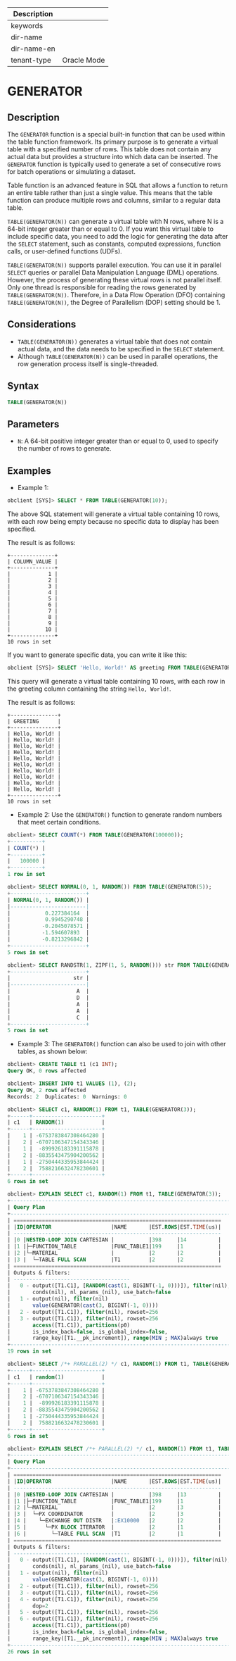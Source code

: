 | Description   |                 |
|---------------|-----------------|
| keywords      |                 |
| dir-name      |                 |
| dir-name-en   |                 |
| tenant-type   | Oracle Mode     |

# GENERATOR

## Description

The `GENERATOR` function is a special built-in function that can be used within the table function framework. Its primary purpose is to generate a virtual table with a specified number of rows. This table does not contain any actual data but provides a structure into which data can be inserted. The `GENERATOR` function is typically used to generate a set of consecutive rows for batch operations or simulating a dataset.

Table function is an advanced feature in SQL that allows a function to return an entire table rather than just a single value. This means that the table function can produce multiple rows and columns, similar to a regular data table.

`TABLE(GENERATOR(N))` can generate a virtual table with N rows, where N is a 64-bit integer greater than or equal to 0. If you want this virtual table to include specific data, you need to add the logic for generating the data after the `SELECT` statement, such as constants, computed expressions, function calls, or user-defined functions (UDFs).

`TABLE(GENERATOR(N))` supports parallel execution. You can use it in parallel `SELECT` queries or parallel Data Manipulation Language (DML) operations. However, the process of generating these virtual rows is not parallel itself. Only one thread is responsible for reading the rows generated by `TABLE(GENERATOR(N))`. Therefore, in a Data Flow Operation (DFO) containing `TABLE(GENERATOR(N))`, the Degree of Parallelism (DOP) setting should be 1.

## Considerations

- `TABLE(GENERATOR(N))` generates a virtual table that does not contain actual data, and the data needs to be specified in the `SELECT` statement.
- Although `TABLE(GENERATOR(N))` can be used in parallel operations, the row generation process itself is single-threaded.


## Syntax

```sql
TABLE(GENERATOR(N))
```

## Parameters

- `N`: A 64-bit positive integer greater than or equal to 0, used to specify the number of rows to generate.

## Examples

- Example 1:

```sql
obclient [SYS]> SELECT * FROM TABLE(GENERATOR(10));
```

The above SQL statement will generate a virtual table containing 10 rows, with each row being empty because no specific data to display has been specified.

The result is as follows:

```shell
+--------------+
| COLUMN_VALUE |
+--------------+
|            1 |
|            2 |
|            3 |
|            4 |
|            5 |
|            6 |
|            7 |
|            8 |
|            9 |
|           10 |
+--------------+
10 rows in set
```

If you want to generate specific data, you can write it like this:

```sql
obclient [SYS]> SELECT 'Hello, World!' AS greeting FROM TABLE(GENERATOR(10));
```

This query will generate a virtual table containing 10 rows, with each row in the greeting column containing the string `Hello, World!`.

The result is as follows:

```shell
+---------------+
| GREETING      |
+---------------+
| Hello, World! |
| Hello, World! |
| Hello, World! |
| Hello, World! |
| Hello, World! |
| Hello, World! |
| Hello, World! |
| Hello, World! |
| Hello, World! |
| Hello, World! |
+---------------+
10 rows in set
```

- Example 2: Use the `GENERATOR()` function to generate random numbers that meet certain conditions.

```sql
obclient> SELECT COUNT(*) FROM TABLE(GENERATOR(100000));
+----------+
| COUNT(*) |
+----------+
|   100000 |
+----------+
1 row in set

obclient> SELECT NORMAL(0, 1, RANDOM()) FROM TABLE(GENERATOR(5));
+------------------------+
| NORMAL(0, 1, RANDOM()) |
|------------------------|
|           0.227384164  |
|           0.9945290748 |
|          -0.2045078571 |
|          -1.594607893  |
|          -0.8213296842 |
+------------------------+
5 rows in set

obclient> SELECT RANDSTR(1, ZIPF(1, 5, RANDOM())) str FROM TABLE(GENERATOR(5));
+------------------------+
|                    str |
|------------------------|
|                     A  |
|                     D  |
|                     A  |
|                     A  |
|                     C  |
+------------------------+
5 rows in set
```

- Example 3: The `GENERATOR()` function can also be used to join with other tables, as shown below:

```sql
obclient> CREATE TABLE t1 (c1 INT);
Query OK, 0 rows affected

obclient> INSERT INTO t1 VALUES (1), (2);
Query OK, 2 rows affected
Records: 2  Duplicates: 0  Warnings: 0

obclient> SELECT c1, RANDOM(1) FROM t1, TABLE(GENERATOR(3));
+------+----------------------+
| c1   | RANDOM(1)            |
+------+----------------------+
|    1 | -6753783847308464280 |
|    2 | -6707106347154343346 |
|    1 |  -899926183391115878 |
|    2 | -8835543475904200562 |
|    1 | -2750444335953844424 |
|    2 |  7588216632478230601 |
+------+----------------------+
6 rows in set

obclient> EXPLAIN SELECT c1, RANDOM(1) FROM t1, TABLE(GENERATOR(3));
+----------------------------------------------------------------------------------+
| Query Plan                                                                       |
+----------------------------------------------------------------------------------+
| ==================================================================               |
| |ID|OPERATOR                   |NAME       |EST.ROWS|EST.TIME(us)|               |
| ------------------------------------------------------------------               |
| |0 |NESTED-LOOP JOIN CARTESIAN |           |398     |14          |               |
| |1 |├─FUNCTION_TABLE           |FUNC_TABLE1|199     |1           |               |
| |2 |└─MATERIAL                 |           |2       |2           |               |
| |3 |  └─TABLE FULL SCAN        |T1         |2       |2           |               |
| ==================================================================               |
| Outputs & filters:                                                               |
| -------------------------------------                                            |
|   0 - output([T1.C1], [RANDOM(cast(1, BIGINT(-1, 0)))]), filter(nil), rowset=256 |
|       conds(nil), nl_params_(nil), use_batch=false                               |
|   1 - output(nil), filter(nil)                                                   |
|       value(GENERATOR(cast(3, BIGINT(-1, 0))))                                   |
|   2 - output([T1.C1]), filter(nil), rowset=256                                   |
|   3 - output([T1.C1]), filter(nil), rowset=256                                   |
|       access([T1.C1]), partitions(p0)                                            |
|       is_index_back=false, is_global_index=false,                                |
|       range_key([T1.__pk_increment]), range(MIN ; MAX)always true                |
+----------------------------------------------------------------------------------+
19 rows in set

obclient> SELECT /*+ PARALLEL(2) */ c1, RANDOM(1) FROM t1, TABLE(GENERATOR(3));
+------+----------------------+
| c1   | random(1)            |
+------+----------------------+
|    1 | -6753783847308464280 |
|    2 | -6707106347154343346 |
|    1 |  -899926183391115878 |
|    2 | -8835543475904200562 |
|    1 | -2750444335953844424 |
|    2 |  7588216632478230601 |
+------+----------------------+
6 rows in set

obclient> EXPLAIN SELECT /*+ PARALLEL(2) */ c1, RANDOM(1) FROM t1, TABLE(GENERATOR(3));
+----------------------------------------------------------------------------------+
| Query Plan                                                                       |
+----------------------------------------------------------------------------------+
| ==================================================================               |
| |ID|OPERATOR                   |NAME       |EST.ROWS|EST.TIME(us)|               |
| ------------------------------------------------------------------               |
| |0 |NESTED-LOOP JOIN CARTESIAN |           |398     |13          |               |
| |1 |├─FUNCTION_TABLE           |FUNC_TABLE1|199     |1           |               |
| |2 |└─MATERIAL                 |           |2       |3           |               |
| |3 |  └─PX COORDINATOR         |           |2       |3           |               |
| |4 |    └─EXCHANGE OUT DISTR   |:EX10000   |2       |2           |               |
| |5 |      └─PX BLOCK ITERATOR  |           |2       |1           |               |
| |6 |        └─TABLE FULL SCAN  |T1         |2       |1           |               |
| ==================================================================               |
| Outputs & filters:                                                               |
| -------------------------------------                                            |
|   0 - output([T1.C1], [RANDOM(cast(1, BIGINT(-1, 0)))]), filter(nil), rowset=256 |
|       conds(nil), nl_params_(nil), use_batch=false                               |
|   1 - output(nil), filter(nil)                                                   |
|       value(GENERATOR(cast(3, BIGINT(-1, 0))))                                   |
|   2 - output([T1.C1]), filter(nil), rowset=256                                   |
|   3 - output([T1.C1]), filter(nil), rowset=256                                   |
|   4 - output([T1.C1]), filter(nil), rowset=256                                   |
|       dop=2                                                                      |
|   5 - output([T1.C1]), filter(nil), rowset=256                                   |
|   6 - output([T1.C1]), filter(nil), rowset=256                                   |
|       access([T1.C1]), partitions(p0)                                            |
|       is_index_back=false, is_global_index=false,                                |
|       range_key([T1.__pk_increment]), range(MIN ; MAX)always true                |
+----------------------------------------------------------------------------------+
26 rows in set
```